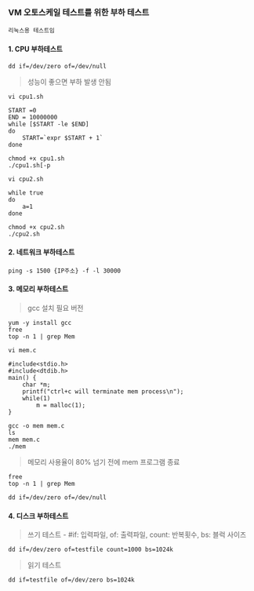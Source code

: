 
### VM 오토스케일 테스트를 위한 부하 테스트

```
리눅스용 테스트임
```

#### 1. CPU 부하테스트
```
dd if=/dev/zero of=/dev/null
```
>  성능이 좋으면 부하 발생 안됨
```
vi cpu1.sh
```
```
START =0
END = 10000000
while [$START -le $END]
do
	START=`expr $START + 1`
done
```
```
chmod +x cpu1.sh
./cpu1.sh[-p
```
```
vi cpu2.sh
```
```
while true
do
	a=1
done
```
```
chmod +x cpu2.sh
./cpu2.sh
```

#### 2. 네트워크 부하테스트
```
ping -s 1500 {IP주소} -f -l 30000
```

#### 3. 메모리 부하테스트

> gcc 설치 필요 버전

```
yum -y install gcc
free
top -n 1 | grep Mem

vi mem.c
```

```
#include<stdio.h>
#include<dtdib.h>
main() {
	char *m;
	printf("ctrl+c will terminate mem process\n");
	while(1)
		m = malloc(1);
}
```

```
gcc -o mem mem.c
ls
mem mem.c
./mem
```
> 메모리 사용율이 80% 넘기 전에 mem 프로그램 종료
```
free
top -n 1 | grep Mem

dd if=/dev/zero of=/dev/null
```

#### 4. 디스크 부하테스트
>  쓰기 테스트 - #if: 입력파일, of: 출력파일, count: 반복횟수, bs: 블럭 사이즈
```
dd if=/dev/zero of=testfile count=1000 bs=1024k
```

> 읽기 테스트
```
dd if=testfile of=/dev/zero bs=1024k
```

